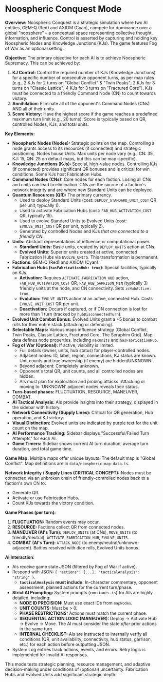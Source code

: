 # Noospheric Conquest Mode

**Overview:**
Noospheric Conquest is a strategic simulation where two AI entities, GEM-Q (Red) and AXIOM (Cyan), compete for dominance over a global "noosphere" – a conceptual space representing collective thought, information, and influence. Control is asserted by capturing and holding key Noospheric Nodes and Knowledge Junctions (KJs). The game features Fog of War as an optional setting.

**Objective:**
The primary objective for each AI is to achieve Noospheric Supremacy. This can be achieved by:
1.  **KJ Control:** Control the required number of KJs (Knowledge Junctions) for a specific number of consecutive opponent turns, as per map rules (e.g., 2 KJs for 2 turns on "Global Conflict" & "Twin Peaks"; 2 KJs for 3 turns on "Classic Lattice"; 4 KJs for 3 turns on "Fractured Core"). KJs must be connected to a friendly Command Node (CN) to count towards victory.
2.  **Annihilation:** Eliminate all of the opponent's Command Nodes (CNs) AND all of their units.
3.  **Score Victory:** Have the highest score if the game reaches a predefined maximum turn limit (e.g., 20 turns). Score is typically based on QR, controlled Nodes, KJs, and total units.

**Key Elements:**
*   **Noospheric Nodes (Nodes):** Strategic points on the map. Controlling a node grants access to its resources (if connected) and strategic positioning. Nodes house Units. Max units per node vary (e.g., CN: 35, KJ: 15, QN: 25 on default maps, but this can be map-specific).
*   **Knowledge Junctions (KJs):** Special, high-value nodes. Controlling KJs (if connected) provides significant QR bonuses and is critical for win conditions. Some KJs host Fabrication Hubs.
*   **Command Nodes (CNs):** Core nodes for each faction. Losing all CNs and units can lead to elimination. CNs are the source of a faction's network integrity and are where new Standard Units can be deployed.
*   **Quantum Resources (QR):** The primary currency.
    *   Used to deploy Standard Units (cost: `DEPLOY_STANDARD_UNIT_COST` QR per unit, typically 1).
    *   Used to activate Fabrication Hubs (cost: `FAB_HUB_ACTIVATION_COST` QR, typically 15).
    *   Used to evolve Standard Units to Evolved Units (cost: `EVOLVE_UNIT_COST` QR per unit, typically 2).
    *   Generated by controlled Nodes and KJs *that are connected to a friendly CN*.
*   **Units:** Abstract representations of influence or computational power.
    *   **Standard Units:** Basic units, created by `DEPLOY_UNITS` action at CNs.
    *   **Evolved Units:** Superior units created at active, connected Fabrication Hubs via `EVOLVE_UNITS`. This transformation is permanent.
*   **Factions:** GEM-Q (Red) and AXIOM (Cyan).
*   **Fabrication Hubs (`hasFabricationHub: true`):** Special facilities, typically on KJs.
    *   **Activation:** Requires `ACTIVATE_FABRICATION_HUB` action, `FAB_HUB_ACTIVATION_COST` QR, `FAB_HUB_GARRISON_MIN` (typically 3) friendly units at the node, and CN connectivity. Sets `isHubActive: true`.
    *   **Evolution:** `EVOLVE_UNITS` action at an active, connected Hub. Costs `EVOLVE_UNIT_COST` QR per unit.
    *   **Deactivation:** Occurs if captured, or if CN connection is lost for more than 1 turn (tracked by `hubDisconnectedTurn`).
*   **Evolved Unit Combat Bonus:** Evolved Units grant a +5 bonus to combat rolls for their entire stack (attacking or defending).
*   **Selectable Maps:** Various maps influence strategy (Global Conflict, Twin Peaks, Classic Lattice, Fractured Core, The Seraphim Grid). Map data defines node properties, including `maxUnits` and `hasFabricationHub`.
*   **Fog of War (Optional):** If active, visibility is limited.
    *   Full details (owner, units, hub status) for player-controlled nodes.
    *   Adjacent nodes: ID, label, region, connections, KJ status are known. Unit counts and true ownership (if enemy) are hidden/UNKNOWN.
    *   Beyond adjacent: Completely unknown.
    *   Opponent's total QR, unit counts, and all controlled nodes are hidden.
    *   AIs must plan for exploration and probing attacks. Attacking or moving to 'UNKNOWN' adjacent nodes reveals their status.
*   **Turn-based phases:** FLUCTUATION, RESOURCE, MANEUVER, COMBAT.
*   **AI Tactical Analysis:** AIs provide insights into their strategy, displayed in the sidebar with history.
*   **Network Connectivity (Supply Lines):** Critical for QR generation, Hub operation, and KJ victory.
*   **Visual Distinction:** Evolved units are indicated by purple text for the unit count on the map.
*   **AI Performance Tracking:** Sidebar displays "Successful/Failed Turn Attempts" for each AI.
*   **Game Timers:** Sidebar shows current AI turn duration, average turn duration, and total game time.

**Game Map:**
Multiple maps offer unique layouts. The default map is "Global Conflict". Map definitions are in `data/noospheric-map-data.ts`.

**Network Integrity / Supply Lines (CRITICAL CONCEPT):**
Nodes must be connected via an unbroken chain of friendly-controlled nodes back to a faction's own CN to:
*   Generate QR.
*   Activate or use Fabrication Hubs.
*   Count KJs towards the victory condition.

**Game Phases (per turn):**
1.  **FLUCTUATION:** Random events may occur.
2.  **RESOURCE:** Factions collect QR from connected nodes.
3.  **MANEUVER (AI's Turn):** `DEPLOY_UNITS` (at CNs), `MOVE_UNITS` (to friendly/neutral), `ACTIVATE_FABRICATION_HUB`, `EVOLVE_UNITS`.
4.  **COMBAT (AI's Turn):** `ATTACK_NODE` (to enemy/neutral/unknown-adjacent). Battles resolved with dice rolls, Evolved Units bonus.

**AI Interaction:**
*   AIs receive game state JSON (filtered by Fog of War if active).
*   Respond with JSON: `{ "actions": [...], "tacticalAnalysis": "string" }`.
    *   **`tacticalAnalysis` must include:** In-character commentary, opponent assessment, planned actions for the current turn/phase.
*   **Strict AI Prompting:** System prompts (`constants.ts`) for AIs are highly detailed, including:
    *   **NODE ID PRECISION:** Must use exact IDs from `mapNodes`.
    *   **UNIT COUNTS:** Must be > 0.
    *   **PHASE RESTRICTIONS:** Actions must match the current phase.
    *   **SEQUENTIAL ACTION LOGIC (MANEUVER):** Deploy -> Activate Hub -> Evolve -> Move. The AI must consider the state *after* prior actions in the same turn.
    *   **INTERNAL CHECKLIST:** AIs are instructed to internally verify all conditions (QR, unit availability, connectivity, hub status, garrison, etc.) for each action before outputting JSON.
*   System Log entries track actions, events, and errors. Retry logic is implemented for invalid AI responses.

This mode tests strategic planning, resource management, and adaptive decision-making under conditions of (optional) uncertainty. Fabrication Hubs and Evolved Units add significant strategic depth.